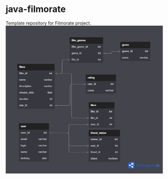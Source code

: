 # java-filmorate
Template repository for Filmorate project.
![filmorate_db](https://github.com/tema3303/java-filmorate/blob/main/filmorate.png)
